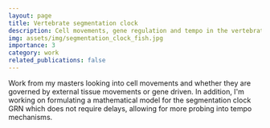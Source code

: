 ```yaml
---
layout: page
title: Vertebrate segmentation clock
description: Cell movements, gene regulation and tempo in the vertebrate segmentation clock.
img: assets/img/segmentation_clock_fish.jpg
importance: 3
category: work
related_publications: false
---
```

Work from my masters looking into cell movements and whether they are governed by external tissue movements or gene driven. In addition, I'm working on formulating a mathematical model for the segmentation clock GRN which does not require delays, allowing for more probing into tempo mechanisms.